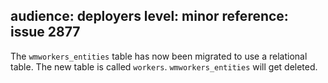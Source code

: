 audience: deployers
level: minor
reference: issue 2877 
---
The `wmworkers_entities` table has now been migrated to use a relational table.
The new table is called `workers`. `wmworkers_entities` will get deleted.
